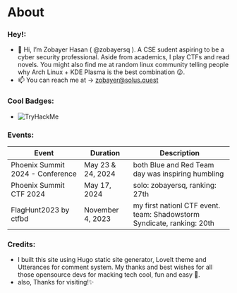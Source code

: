 # About

### Hey!:
- 👋 Hi, I’m Zobayer Hasan ( @zobayersq ).  A CSE sudent aspiring to be a cyber security professional. Aside from academics,  I play CTFs and  read novels.
You might also find me at random linux community telling people why Arch Linux + KDE Plasma is the best combination 😜.
- 📫 You can reach me at -> <zobayer@solus.quest>

### Cool Badges:
- <img src="https://tryhackme-badges.s3.amazonaws.com/zobayersq.png" alt="TryHackMe">

### Events:

| Event | Duration | Description  |
| ------ | ----------- |----------|
| Phoenix Summit 2024 - Conference | May 23 & 24, 2024 | both Blue and Red Team day was inspiring humbling      |
| Phoenix Summit CTF 2024| May 17, 2024 | solo: zobayersq, ranking: 27th |
| FlagHunt2023 by ctfbd | November 4, 2023 | my first nationl CTF event. team: Shadowstorm Syndicate, ranking: 20th |






### Credits:
- I built this site using Hugo static site generator, LoveIt theme and Utterances for comment system. My thanks and best wishes for all those opensource devs for macking tech cool, fun and easy 💚.
- also, Thanks for visiting!✨




